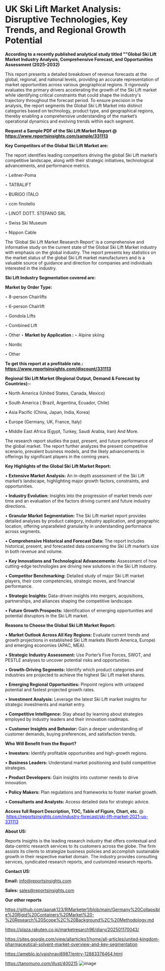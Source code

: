 # UK Ski Lift Market Analysis: Disruptive Technologies, Key Trends, and Regional Growth Potential

<strong>According to a recently published analytical study titled ""Global Ski Lift Market Industry Analysis, Comprehensive Forecast, and Opportunities Assessment (2025–2032)</strong>

This report presents a detailed breakdown of revenue forecasts at the global, regional, and national levels, providing an accurate representation of market opportunities across various geographical regions. It rigorously evaluates the primary drivers accelerating the growth of the Ski Lift market while identifying critical constraints that could shape the industry's trajectory throughout the forecast period. To ensure precision in the analysis, the report segments the Global Ski Lift Market into distinct categories based on technology, product type, and geographical regions, thereby enabling a comprehensive understanding of the market’s operational dynamics and evolving trends within each segment.

<strong>Request a Sample PDF of the Ski Lift Market Report </strong><strong>@<a href=https://www.reportsinsights.com/sample/331113 style=color:#0000ff;> https://www.reportsinsights.com/sample/331113</a></strong></font>

<strong>Key Competitors of the Global Ski Lift Market are:</strong>

The report identifies leading competitors driving the global Ski Lift market’s competitive landscape, along with their strategic initiatives, technological advancements, and performance metrics.

‣ Leitner-Poma

‣ TATRALIFT

‣ BURIGO ITALO

‣ ccm finotello

‣ LINOT DOTT. STEFANO SRL

‣ Swiss Ski Museum

‣ Nippon Cable

The ‘Global Ski Lift Market Research Report’ is a comprehensive and informative study on the current state of the Global Ski Lift Market industry with emphasis on the global industry. The report presents key statistics on the market status of the global Ski Lift market manufacturers and is a valuable source of guidance and direction for companies and individuals interested in the industry.

<strong>Ski Lift Industry Segmentation covered are:</strong>

<strong>Market by Order Type: </strong>

‣ 8-person Chairlifts

‣ 6-person Chairlift

‣ Gondola Lifts

‣ Combined Lift

‣ Other
‣ 
<strong>Market by Application :</strong>
‣ Alpine skiing

‣ Nordic

‣ Other

<strong>To get this report at a profitable rate.: <a href=https://www.reportsinsights.com/discount/331113 style=color:#0000ff;>https://www.reportsinsights.com/discount/331113</a></strong></font>

<strong>Regional Ski Lift Market (Regional Output, Demand &amp; Forecast by Countries):-</strong>

• North America (United States, Canada, Mexico)

• South America ( Brazil, Argentina, Ecuador, Chile)

• Asia Pacific (China, Japan, India, Korea)

• Europe (Germany, UK, France, Italy)

• Middle East Africa (Egypt, Turkey, Saudi Arabia, Iran) And More.

The research report studies the past, present, and future performance of the global market. The report further analyzes the present competitive scenario, prevalent business models, and the likely advancements in offerings by significant players in the coming years.

<strong>Key Highlights of the Global Ski Lift Market Report:</strong>

• <strong>Extensive Market Analysis:</strong> An in-depth assessment of the Ski Lift market’s landscape, highlighting major growth factors, constraints, and opportunities.

• <strong>Industry Evolution:</strong> Insights into the progression of market trends over time and an evaluation of the factors driving current and future industry directions.

• <strong>Granular Market Segmentation:</strong> The Ski Lift market report provides detailed analyses by product category, industry application, and geographic location, offering unparalleled granularity in understanding performance across segments.

• <strong>Comprehensive Historical and Forecast Data:</strong> The report includes historical, present, and forecasted data concerning the Ski Lift market’s size in both revenue and volume.

• <strong>Key Innovations and Technological Advancements:</strong> Assessment of how cutting-edge technologies are driving new solutions in the Ski Lift industry.

• <strong>Competitor Benchmarking:</strong> Detailed study of major Ski Lift market players, their core competencies, strategic moves, and financial performance.

• <strong>Strategic Insights:</strong> Data-driven insights into mergers, acquisitions, partnerships, and alliances shaping the competitive landscape.

• <strong>Future Growth Prospects:</strong> Identification of emerging opportunities and potential disruptors in the Ski Lift market.

<strong>Reasons to Choose the Global Ski Lift Market Report:</strong>

• <strong>Market Outlook Across All Key Regions:</strong> Evaluate current trends and growth projections in established Ski Lift markets (North America, Europe) and emerging economies (APAC, MEA).

• <strong>Strategic Industry Assessment:</strong> Use Porter’s Five Forces, SWOT, and PESTLE analyses to uncover potential risks and opportunities.

• <strong>Growth-Driving Segments:</strong> Identify which product categories and industries are projected to achieve the highest Ski Lift market shares.

• <strong>Emerging Regional Opportunities:</strong> Pinpoint regions with untapped potential and fastest projected growth rates.

• <strong>Investment Analysis:</strong> Leverage the latest Ski Lift market insights for strategic investments and market entry.

• <strong>Competitive Intelligence:</strong> Stay ahead by learning about strategies employed by industry leaders and their innovation roadmaps.

• <strong>Customer Insights and Behavior:</strong> Gain a deeper understanding of customer demands, buying preferences, and satisfaction trends.

<strong>Who Will Benefit from the Report?</strong>

• <strong>Investors:</strong> Identify profitable opportunities and high-growth regions.

• <strong>Business Leaders:</strong> Understand market positioning and build competitive strategies.

• <strong>Product Developers:</strong> Gain insights into customer needs to drive innovation.

• <strong>Policy Makers:</strong> Plan regulations and frameworks to foster market growth.

• <strong>Consultants and Analysts:</strong> Access detailed data for strategic advice.
</ul>
<strong>Access full Report Description, TOC, Table of Figure, Chart, etc. </strong>@  <a href=https://reportsinsights.com/industry-forecast/ski-lift-market-2021-us-331113 style=color:#0000ff;>https://reportsinsights.com/industry-forecast/ski-lift-market-2021-us-331113</a></font>

<strong><strong>About US</strong>:</strong>

Reports Insights is the leading research industry that offers contextual and data-centric research services to its customers across the globe. The firm assists its clients to strategize business policies and accomplish sustainable growth in their respective market domain. The industry provides consulting services, syndicated research reports, and customized research reports.

<strong>Contact US:</strong>

<p class=""""><b>Email:</b> <a href=mailto:info@reportsinsights.com>info@reportsinsights.com</a></p>
<p class=""""><b>Sales:</b> <a href=mailto:sales@reportsinsights.com>sales@reportsinsights.com</a></p>

<strong>Our other reports</strong>

<a href=https://github.com/aanak123/RIMarketer1/blob/main/Germany%20Collapsible%20Rigid%20Containers%20Market%20-%20Research%20Scope%2C%20Background%2C%20Methodology.md>https://github.com/aanak123/RIMarketer1/blob/main/Germany%20Collapsible%20Rigid%20Containers%20Market%20-%20Research%20Scope%2C%20Background%2C%20Methodology.md</a>

<a href=https://plaza.rakuten.co.jp/marketresarch96/diary/202501170043/>https://plaza.rakuten.co.jp/marketresarch96/diary/202501170043/</a>

<a href=https://sites.google.com/view/allarticles1/home/all-articles/united-kingdom-pharmaceutical-solvent-market-overview-and-key-segmentation>https://sites.google.com/view/allarticles1/home/all-articles/united-kingdom-pharmaceutical-solvent-market-overview-and-key-segmentation</a>

<a href=https://ameblo.jp/vaishnavi8987/entry-12883376464.html>https://ameblo.jp/vaishnavi8987/entry-12883376464.html</a>

<a href=https://tanomuno.com/illust/400215>https://tanomuno.com/illust/400215</a>
![image](https://github.com/user-attachments/assets/e041215d-c819-4a61-945e-ac8843ba200a)
